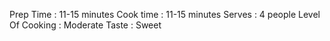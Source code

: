 Prep Time : 11-15 minutes
Cook time : 11-15 minutes
Serves : 4 people
Level Of Cooking : Moderate
Taste : Sweet